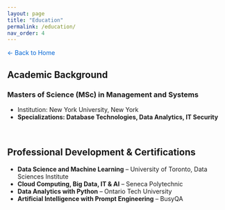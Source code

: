 ```yaml
---
layout: page
title: "Education"
permalink: /education/
nav_order: 4
---
```


<a href="/" style="text-decoration: none; color: #0366d6;">← Back to Home</a>




## Academic Background

### **Masters of Science (MSc) in Management and Systems**
- Institution: New York University, New York  
- **Specializations: Database Technologies, Data Analytics, IT Security**

<br>

## Professional Development & Certifications

- **Data Science and Machine Learning** – University of Toronto, Data Sciences Institute  
- **Cloud Computing, Big Data, IT & AI** – Seneca Polytechnic  
- **Data Analytics with Python** – Ontario Tech University  
- **Artificial Intelligence with Prompt Engineering** – BusyQA
